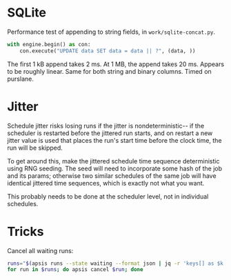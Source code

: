 # SQLite

Performance test of appending to string fields, in `work/sqlite-concat.py`.

```py
with engine.begin() as con:
    con.execute("UPDATE data SET data = data || ?", (data, ))
```

The first 1 kB append takes 2 ms.  At 1 MB, the append takes 20 ms.  Appears to
be roughly linear.  Same for both string and binary columns.  Timed on purslane.



# Jitter

Schedule jitter risks losing runs if the jitter is nondeterministic-- if the
scheduler is restarted before the jittered run starts, and on restart a new
jitter value is used that places the run's start time before the clock time, the
run will be skipped.

To get around this, make the jittered schedule time sequence deterministic using
RNG seeding.  The seed will need to incorporate some hash of the job and its
params; otherwise two similar schedules of the same job will have identical
jittered time sequences, which is exactly not what you want. 

This probably needs to be done at the scheduler level, not in individual
schedules.


# Tricks

Cancel all waiting runs:
```sh
runs="$(apsis runs --state waiting --format json | jq -r 'keys[] as $k | "\($k)"' )"
for run in $runs; do apsis cancel $run; done
```

